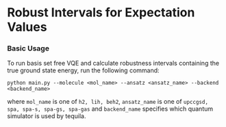 # Robust Intervals for Expectation Values
### Basic Usage
To run basis set free VQE and calculate robustness intervals containing the true ground state 
energy, run the following command: 
```
python main.py --molecule <mol_name> --ansatz <ansatz_name> --backend <backend_name>
```
where `mol_name` is one of `h2, lih, beh2`, `ansatz_name` is one of `upccgsd, spa, spa-s, spa-gs, spa-gas` and 
`backend_name` specifies which quantum simulator is used by tequila.

